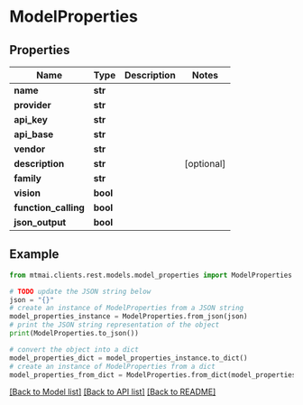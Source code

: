 # ModelProperties


## Properties

Name | Type | Description | Notes
------------ | ------------- | ------------- | -------------
**name** | **str** |  | 
**provider** | **str** |  | 
**api_key** | **str** |  | 
**api_base** | **str** |  | 
**vendor** | **str** |  | 
**description** | **str** |  | [optional] 
**family** | **str** |  | 
**vision** | **bool** |  | 
**function_calling** | **bool** |  | 
**json_output** | **bool** |  | 

## Example

```python
from mtmai.clients.rest.models.model_properties import ModelProperties

# TODO update the JSON string below
json = "{}"
# create an instance of ModelProperties from a JSON string
model_properties_instance = ModelProperties.from_json(json)
# print the JSON string representation of the object
print(ModelProperties.to_json())

# convert the object into a dict
model_properties_dict = model_properties_instance.to_dict()
# create an instance of ModelProperties from a dict
model_properties_from_dict = ModelProperties.from_dict(model_properties_dict)
```
[[Back to Model list]](../README.md#documentation-for-models) [[Back to API list]](../README.md#documentation-for-api-endpoints) [[Back to README]](../README.md)


